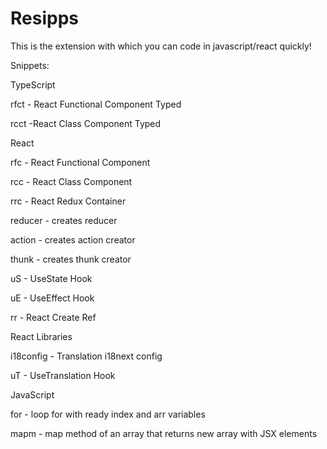 # Resipps

This is the extension with which you can code in javascript/react quickly!

Snippets:
  
TypeScript

rfct - React Functional Component Typed

rcct -React Class Component Typed

React

rfc - React Functional Component

rcc - React Class Component

rrc - React Redux Container

reducer - creates reducer

action - creates action creator

thunk - creates thunk creator

uS - UseState Hook

uE - UseEffect Hook

rr - React Create Ref

React Libraries

i18config - Translation i18next config

uT - UseTranslation Hook

JavaScript

for - loop for with ready index and arr variables

mapm - map method of an array that returns new array with JSX elements